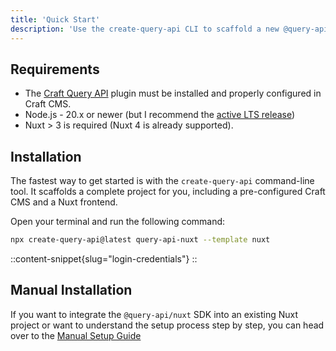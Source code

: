 ```yaml
---
title: 'Quick Start'
description: 'Use the create-query-api CLI to scaffold a new @query-api/nuxt project.'
---
```


## Requirements

- The [Craft Query API](/libraries/craft-query-api) plugin must be installed and properly configured in Craft CMS.
- Node.js - 20.x or newer (but I recommend the [active LTS release](https://github.com/nodejs/release#release-schedule))
- Nuxt > 3 is required (Nuxt 4 is already supported).

## Installation

The fastest way to get started is with the `create-query-api` command-line tool. It scaffolds a complete project for you, including a pre-configured Craft CMS and a Nuxt frontend.

Open your terminal and run the following command:

```bash
npx create-query-api@latest query-api-nuxt --template nuxt
```

::content-snippet{slug="login-credentials"}
::

## Manual Installation

If you want to integrate the `@query-api/nuxt` SDK into an existing Nuxt project or want to understand the setup process step by step, you can head over to the [Manual Setup Guide](/libraries/nuxt-craftcms/get-started/manual-setup) 